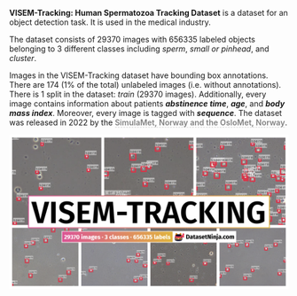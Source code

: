 **VISEM-Tracking: Human Spermatozoa Tracking Dataset** is a dataset for an object detection task. It is used in the medical industry. 

The dataset consists of 29370 images with 656335 labeled objects belonging to 3 different classes including *sperm*, *small or pinhead*, and *cluster*.

Images in the VISEM-Tracking dataset have bounding box annotations. There are 174 (1% of the total) unlabeled images (i.e. without annotations). There is 1 split in the dataset: *train* (29370 images). Additionally, every image contains information about patients ***abstinence time***, ***age***, and ***body mass index***. Moreover, every image is tagged with ***sequence***. The dataset was released in 2022 by the <span style="font-weight: 600; color: grey; border-bottom: 1px dashed #d3d3d3;">SimulaMet, Norway and the OsloMet, Norway</span>.

<img src="https://github.com/dataset-ninja/visem-tracking/raw/main/visualizations/poster.png">
